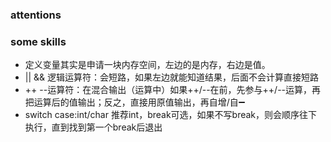 ### attentions
<p>

</p>


### some skills
- 定义变量其实是申请一块内存空间，左边的是内存，右边是值。
- || && 逻辑运算符：会短路，如果左边就能知道结果，后面不会计算直接短路
- ++ --运算符：在混合输出（运算中）如果++/--在前，先参与++/--运算，再把运算后的值输出；反之，直接用原值输出，再自增/自➖
- switch case:int/char 推荐int，break可选，如果不写break，则会顺序往下执行，直到找到第一个break后退出
